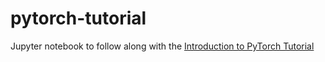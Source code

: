 # pytorch-tutorial

Jupyter notebook to follow along with the [Introduction to PyTorch Tutorial](https://pytorch.org/tutorials/beginner/introyt/introyt1_tutorial.html)

